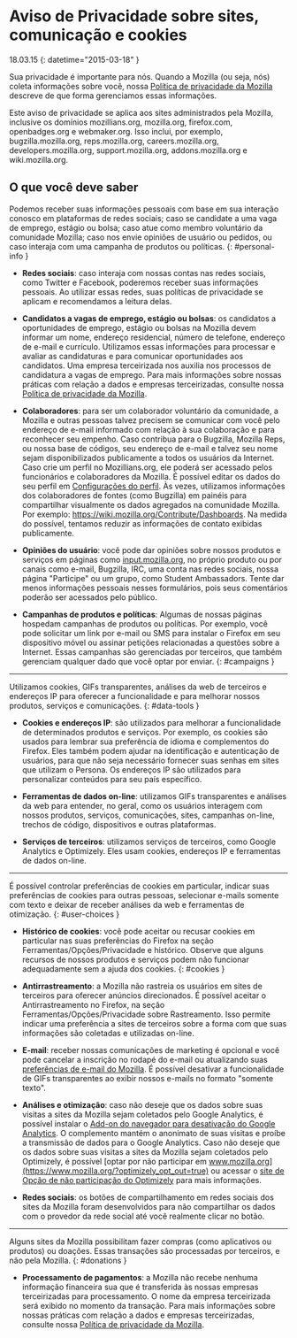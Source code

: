 # Aviso de Privacidade sobre sites, comunicação e cookies

18.03.15
{: datetime="2015-03-18" }

Sua privacidade é importante para nós. Quando a Mozilla (ou seja, nós) coleta informações sobre você, nossa [Política de privacidade da Mozilla](https://www.mozilla.org/privacy/) descreve de que forma gerenciamos essas informações.

Este aviso de privacidade se aplica aos sites administrados pela Mozilla, inclusive os domínios mozillians.org, mozilla.org, firefox.com, openbadges.org e webmaker.org. Isso inclui, por exemplo, bugzilla.mozilla.org, reps.mozilla.org, careers.mozilla.org, developers.mozilla.org, support.mozilla.org, addons.mozilla.org e wiki.mozilla.org.

## O que você deve saber

Podemos receber suas informações pessoais com base em sua interação conosco em plataformas de redes sociais; caso se candidate a uma vaga de emprego, estágio ou bolsa; caso atue como membro voluntário da comunidade Mozilla; caso nos envie opiniões de usuário ou pedidos, ou caso interaja com uma campanha de produtos ou políticas.
{: #personal-info }

* **Redes sociais**: caso interaja com nossas contas nas redes sociais, como Twitter e Facebook, poderemos receber suas informações pessoais. Ao utilizar essas redes, suas políticas de privacidade se aplicam e recomendamos a leitura delas.

* **Candidatos a vagas de emprego, estágio ou bolsas**: os candidatos a oportunidades de emprego, estágio ou bolsas na Mozilla devem informar um nome, endereço residencial, número de telefone, endereço de e-mail e currículo. Utilizamos essas informações para processar e avaliar as candidaturas e para comunicar oportunidades aos candidatos. Uma empresa terceirizada nos auxilia nos processos de candidatura a vagas de emprego. Para mais informações sobre nossas práticas com relação a dados e empresas terceirizadas, consulte nossa [Política de privacidade da Mozilla](https://www.mozilla.org/privacy/).

* **Colaboradores**: para ser um colaborador voluntário da comunidade, a Mozilla e outras pessoas talvez precisem se comunicar com você pelo endereço de e-mail informado com relação à sua colaboração e para reconhecer seu empenho. Caso contribua para o Bugzilla, Mozilla Reps, ou nossa base de códigos, seu endereço de e-mail e talvez seu nome sejam disponibilizados publicamente a todos os usuários da Internet. Caso crie um perfil no Mozillians.org, ele poderá ser acessado pelos funcionários e colaboradores da Mozilla. É possível editar os dados do seu perfil em [Configurações do perfil](https://mozillians.org/user/edit). Às vezes, utilizamos informações dos colaboradores de fontes (como Bugzilla) em painéis para compartilhar visualmente os dados agregados na comunidade Mozilla. Por exemplo: <https://wiki.mozilla.org/Contribute/Dashboards>. Na medida do possível, tentamos reduzir as informações de contato exibidas publicamente.

* **Opiniões do usuário**:  você pode dar opiniões sobre nossos produtos e serviços em páginas como [input.mozilla.org](https://input.mozilla.org/), no próprio produto ou por canais como e-mail, Bugzilla, IRC, uma conta nas redes sociais, nossa página "Participe" ou um grupo, como Student Ambassadors. Tente dar menos informações pessoais nesses formulários, pois seus comentários poderão ser acessados pelo público.

* **Campanhas de produtos e políticas**:  Algumas de nossas páginas hospedam campanhas de produtos ou políticas. Por exemplo, você pode solicitar um link por e-mail ou SMS para instalar o Firefox em seu dispositivo móvel ou assinar petições relacionadas a questões sobre a Internet. Essas campanhas são gerenciadas por terceiros, que também gerenciam qualquer dado que você optar por enviar.
{: #campaigns } 

---------------------------------------

Utilizamos cookies, GIFs transparentes, análises da web de terceiros e endereços IP para oferecer a funcionalidade e para melhorar nossos produtos, serviços e comunicações. 
{: #data-tools }

* **Cookies e endereços IP**: são utilizados para melhorar a funcionalidade de determinados produtos e serviços. Por exemplo, os cookies são usados para lembrar sua preferência de idioma e complementos do Firefox. Eles também podem ajudar na identificação e autenticação de usuários, para que não seja necessário fornecer suas senhas em sites que utilizam o Persona.  Os endereços IP são utilizados para personalizar conteúdos para seu país específico.

* **Ferramentas de dados on-line**: utilizamos GIFs transparentes e análises da web para entender, no geral, como os usuários interagem com nossos produtos, serviços, comunicações, sites, campanhas on-line, trechos de código, dispositivos e outras plataformas.

* **Serviços de terceiros**: utilizamos serviços de terceiros, como Google Analytics e Optimizely. Eles usam cookies, endereços IP e ferramentas de dados on-line. 

---------------------------------------

É possível controlar preferências de cookies em particular, indicar suas preferências de cookies para outras pessoas, selecionar e-mails somente com texto e deixar de receber análises da web e ferramentas de otimização. 
{: #user-choices }

* **Histórico de cookies**: você pode aceitar ou recusar cookies em particular nas suas preferências do Firefox na seção Ferramentas/Opções/Privacidade e histórico. Observe que alguns recursos de nossos produtos e serviços podem não funcionar adequadamente sem a ajuda dos cookies.
{: #cookies }

* **Antirrastreamento**: a Mozilla não rastreia os usuários em sites de terceiros para oferecer anúncios direcionados.  É possível aceitar o Antirrastreamento no Firefox, na seção Ferramentas/Opções/Privacidade sobre Rastreamento. Isso permite indicar uma preferência a sites de terceiros sobre a forma com que suas informações são coletadas e utilizadas on-line.  

* **E-mail**: receber nossas comunicações de marketing é opcional e você pode cancelar a inscrição no rodapé do e-mail ou atualizando suas [preferências de e-mail do Mozilla](https://www.mozilla.org/newsletter/recovery/). É possível desativar a funcionalidade de GIFs transparentes ao exibir nossos e-mails no formato "somente texto".  

* **Análises e otimização**: caso não deseje que os dados sobre suas visitas a sites da Mozilla sejam coletados pelo Google Analytics, é possível instalar o [Add-on do navegador para desativação do Google Analytics](https://tools.google.com/dlpage/gaoptout). O complemento mantém o anonimato de suas visitas e proíbe a transmissão de dados para o Google Analytics.
Caso não deseje que os dados sobre suas visitas a sites da Mozilla sejam coletados pelo Optimizely, é possível [optar por não participar em www.mozilla.org](https://www.mozilla.org/?optimizely_opt_out=true) ou acessar o [site de Opção de não participação do Optimizely](https://www.optimizely.com/opt_out) para mais informações.

* **Redes sociais**: os botões de compartilhamento em redes sociais dos sites da Mozilla foram desenvolvidos para não compartilhar os dados com o provedor da rede social até você realmente clicar no botão.

---------------------------------------

Alguns sites da Mozilla possibilitam fazer compras (como aplicativos ou produtos) ou doações. Essas transações são processadas por terceiros, e não pela Mozilla. 
{: #donations }

* **Processamento de pagamentos**:   a Mozilla não recebe nenhuma informação financeira sua que é transferida às nossas empresas terceirizadas para processamento. O nome da empresa terceirizada será exibido no momento da transação.  Para mais informações sobre nossas práticas com relação a dados e empresas terceirizadas, consulte nossa [Política de privacidade da Mozilla](https://www.mozilla.org/privacy/).

